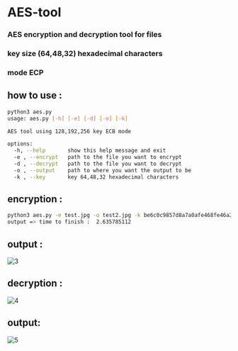 # AES-tool  
### AES encryption and decryption tool for files
### key size (64,48,32) hexadecimal characters
### mode ECP



## how to use :
```bash
python3 aes.py
usage: aes.py [-h] [-e] [-d] [-o] [-k]

AES tool using 128,192,256 key ECB mode

options:
  -h, --help       show this help message and exit
  -e , --encrypt   path to the file you want to encrypt
  -d , --decrypt   path to the file you want to decrypt
  -o , --output    path to where you want the output to be
  -k , --key       key 64,48,32 hexadecimal characters
```

## encryption : 
```bash
python3 aes.py -e test.jpg -o test2.jpg -k be6c0c9857d8a7a0afe468fe46a2141a6c8d13e2592dadad4200e2913c357587
output => time to finish :  2.635785112
```
## output : 
![3](https://user-images.githubusercontent.com/57776872/226442857-7b4f0d61-29ef-4fb1-b069-3cc9aa17948d.png)


## decryption : 
![4](https://user-images.githubusercontent.com/57776872/226442894-851c8614-0f4e-47ea-83c7-eff2281335fb.png)


## output:
![5](https://user-images.githubusercontent.com/57776872/226442959-821867c1-9945-4be1-97da-cb64474fbd50.png)
